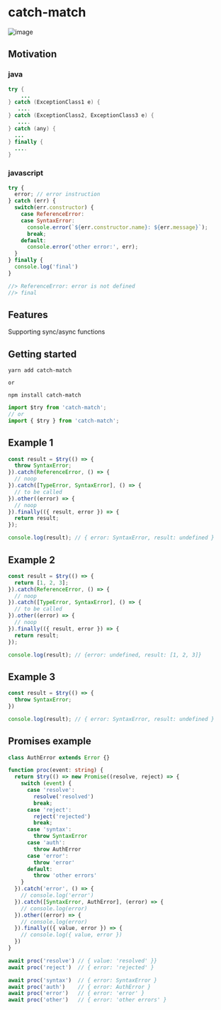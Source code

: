 # catch-match
![image](https://user-images.githubusercontent.com/1615093/149611056-ad5f8c6c-d7fe-4a64-aed4-a1763135e7ee.png)

## Motivation

### java
```java
try {
    ...
} catch (ExceptionClass1 e) {
   ....
} catch (ExceptionClass2, ExceptionClass3 e) {
   ....
} catch (any) {
  ...
} finally {
  ....
}
```

### javascript
```javascript
try {
  error; // error instruction
} catch (err) {
  switch(err.constructor) {
    case ReferenceError:
    case SyntaxError:
      console.error(`${err.constructor.name}: ${err.message}`);
      break;
    default:
      console.error('other error:', err);
  }
} finally {
  console.log('final')
}

//> ReferenceError: error is not defined
//> final
```

## Features

Supporting sync/async functions

## Getting started

```shell
yarn add catch-match

or 

npm install catch-match
```

```javascript
import $try from 'catch-match';
// or
import { $try } from 'catch-match';
```

## Example 1

```javascript
const result = $try(() => {
  throw SyntaxError;
}).catch(ReferenceError, () => {
  // noop
}).catch([TypeError, SyntaxError], () => {
  // to be called
}).other((error) => {
  // noop
}).finally(({ result, error }) => {
  return result;
});

console.log(result); // { error: SyntaxError, result: undefined }
```

## Example 2

```javascript
const result = $try(() => {
  return [1, 2, 3];
}).catch(ReferenceError, () => {
  // noop
}).catch([TypeError, SyntaxError], () => {
  // to be called
}).other((error) => {
  // noop
}).finally(({ result, error }) => {
  return result;
});

console.log(result); // {error: undefined, result: [1, 2, 3]}
```

## Example 3

```javascript
const result = $try(() => {
  throw SyntaxError;
})

console.log(result); // { error: SyntaxError, result: undefined }
```

## Promises example

```typescript
class AuthError extends Error {}

function proc(event: string) {
  return $try(() => new Promise((resolve, reject) => {
    switch (event) {
      case 'resolve':
        resolve('resolved')
        break;
      case 'reject':
        reject('rejected')
        break;
      case 'syntax':
        throw SyntaxError
      case 'auth':
        throw AuthError
      case 'error':
        throw 'error'
      default:
        throw 'other errors'
    }
  }).catch('error', () => {
    // console.log('error')
  }).catch([SyntaxError, AuthError], (error) => {
    // console.log(error)
  }).other((error) => {
    // console.log(error)
  }).finally(({ value, error }) => {
    // console.log({ value, error })
  })
}

await proc('resolve') // { value: 'resolved' }}
await proc('reject')  // { error: 'rejected' }

await proc('syntax')  // { error: SyntaxError }
await proc('auth')    // { error: AuthError }
await proc('error')   // { error: 'error' }
await proc('other')   // { error: 'other errors' }
```
